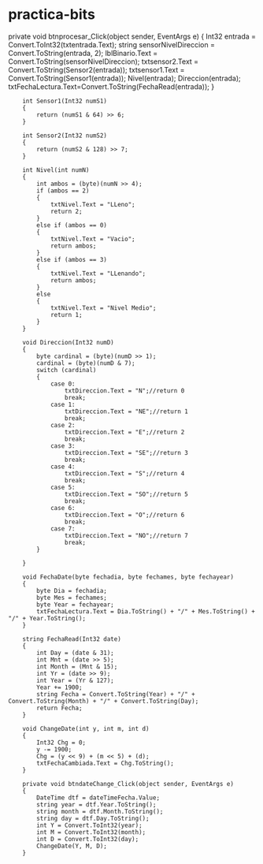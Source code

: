 # practica-bits
private void btnprocesar_Click(object sender, EventArgs e)
		{
			Int32 entrada = Convert.ToInt32(txtentrada.Text);
			string sensorNivelDireccion = Convert.ToString(entrada, 2);
			lblBinario.Text = Convert.ToString(sensorNivelDireccion);
			txtsensor2.Text = Convert.ToString(Sensor2(entrada));
			txtsensor1.Text = Convert.ToString(Sensor1(entrada));
			Nivel(entrada);
			Direccion(entrada);
			txtFechaLectura.Text=Convert.ToString(FechaRead(entrada));
		}
	
		int Sensor1(Int32 numS1)
		{
			return (numS1 & 64) >> 6;
		}

		int Sensor2(Int32 numS2)
		{
			return (numS2 & 128) >> 7;
		}
   
		int Nivel(int numN)
		{
			int ambos = (byte)(numN >> 4);
			if (ambos == 2)
			{
				txtNivel.Text = "LLeno";
				return 2;
			}
			else if (ambos == 0)
			{
				txtNivel.Text = "Vacio";
				return ambos;
			}
			else if (ambos == 3)
			{
				txtNivel.Text = "LLenando";
				return ambos;
			}
			else
			{
				txtNivel.Text = "Nivel Medio";
				return 1;
			}
		}

		void Direccion(Int32 numD)
		{
			byte cardinal = (byte)(numD >> 1);
			cardinal = (byte)(numD & 7);
			switch (cardinal)
			{
				case 0:
					txtDireccion.Text = "N";//return 0
                    break;
				case 1:
					txtDireccion.Text = "NE";//return 1
                    break;
				case 2:
					txtDireccion.Text = "E";//return 2
                    break;
				case 3:
                    txtDireccion.Text = "SE";//return 3
					break;
				case 4:
					txtDireccion.Text = "S";//return 4
					break;
				case 5:
					txtDireccion.Text = "SO";//return 5
					break;
				case 6:
                    txtDireccion.Text = "O";//return 6
					break;
				case 7:
					txtDireccion.Text = "NO";//return 7
					break;
			}
						
		}

		void FechaDate(byte fechadia, byte fechames, byte fechayear)
		{
			byte Dia = fechadia;
			byte Mes = fechames;
			byte Year = fechayear;
			txtFechaLectura.Text = Dia.ToString() + "/" + Mes.ToString() + "/" + Year.ToString();
		}

		string FechaRead(Int32 date)
		{
			int Day = (date & 31);
			int Mnt = (date >> 5);
			int Month = (Mnt & 15);
			int Yr = (date >> 9);
			int Year = (Yr & 127);
			Year += 1900;
			string Fecha = Convert.ToString(Year) + "/" + Convert.ToString(Month) + "/" + Convert.ToString(Day);
			return Fecha;
		}

		void ChangeDate(int y, int m, int d)
		{
			Int32 Chg = 0;
			y -= 1900;
			Chg = (y << 9) + (m << 5) + (d);
			txtFechaCambiada.Text = Chg.ToString();
		}
		
		private void btndateChange_Click(object sender, EventArgs e)
		{
			DateTime dtf = dateTimeFecha.Value;
			string year = dtf.Year.ToString();
			string month = dtf.Month.ToString();
			string day = dtf.Day.ToString();
			int Y = Convert.ToInt32(year);
			int M = Convert.ToInt32(month);
			int D = Convert.ToInt32(day);
			ChangeDate(Y, M, D);
		}
